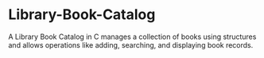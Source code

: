 # Library-Book-Catalog
A Library Book Catalog in C manages a collection of books using structures and allows operations like adding, searching, and displaying book records.
